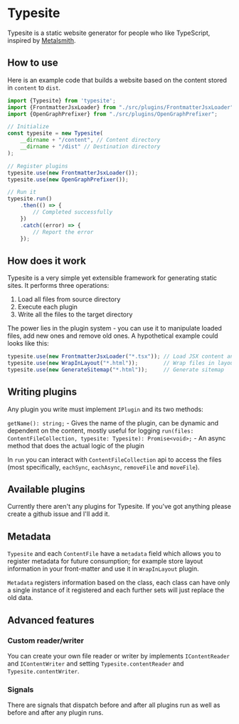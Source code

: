 # Typesite

Typesite is a static website generator for people who like TypeScript, inspired by [Metalsmith](http://www.metalsmith.io/).

## How to use

Here is an example code that builds a website based on the content stored in `content` to `dist`.

```typescript
import {Typesite} from 'typesite';
import {FrontmatterJsxLoader} from "./src/plugins/FrontmatterJsxLoader";
import {OpenGraphPrefixer} from "./src/plugins/OpenGraphPrefixer";

// Initialize
const typesite = new Typesite(
    __dirname + "/content", // Content directory 
    __dirname + "/dist" // Destination directory
);

// Register plugins
typesite.use(new FrontmatterJsxLoader());
typesite.use(new OpenGraphPrefixer());

// Run it
typesite.run()
    .then(() => {
        // Completed successfully 
    })
    .catch((error) => {
        // Report the error
    });
```

## How does it work

Typesite is a very simple yet extensible framework for generating static sites. It performs three operations:

 1. Load all files from source directory
 2. Execute each plugin
 3. Write all the files to the target directory
 
The power lies in the plugin system - you can use it to manipulate loaded files, add new ones and remove old ones. A hypothetical example could looks like this:

```typescript
typesite.use(new FrontmatterJsxLoader("*.tsx")); // Load JSX content and register metadata
typesite.use(new WrapInLayout("*.html"));        // Wrap files in layouts
typesite.use(new GenerateSitemap("*.html"));     // Generate sitemap
```

## Writing plugins

Any plugin you write must implement `IPlugin` and its two methods:

`getName(): string;` - Gives the name of the plugin, can be dynamic and dependent on the content, mostly useful for logging
`run(files: ContentFileCollection, typesite: Typesite): Promise<void>;` - An async method that does the actual logic of the plugin

In `run` you can interact with `ContentFileCollection` api to access the files (most specifically, `eachSync`, `eachAsync`, `removeFile` and `moveFile`). 

## Available plugins

Currently there aren't any plugins for Typesite. If you've got anything please create a github issue and I'll add it.

## Metadata

`Typesite` and each `ContentFile` have a `metadata` field which allows you to register metadata for future consumption; for example store layout information in your front-matter and use it in `WrapInLayout` plugin.

`Metadata` registers information based on the class, each class can have only a single instance of it registered and each further sets will just replace the old data.

## Advanced features

### Custom reader/writer
You can create your own file reader or writer by implements `IContentReader` and `IContentWriter` and setting `Typesite.contentReader` and `Typesite.contentWriter`.

### Signals
There are signals that dispatch before and after all plugins run as well as before and after any plugin runs.